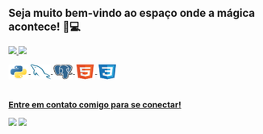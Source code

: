 ## Seja muito bem-vindo ao espaço onde a mágica acontece! 👻💻

 <div>
   <a href="https://github.com/Cruz-011">
   <img height="180em" src="https://github-readme-stats.vercel.app/api?username=Cauan-Eira&show_icons=true&theme=tokyonight&include_all_commits=true&count_private=true"/>
   <img height="180em" src="https://github-readme-stats.vercel.app/api/top-langs/?username=Cruz-011&layout=compact&langs_count=6&theme=tokyonight"/>
</div>
    
<div style="display: inline_block"><br>
  <img align="center" alt="Python" height="30" width="40" src="https://raw.githubusercontent.com/devicons/devicon/master/icons/python/python-original.svg">
  <img align="center" alt="SQL" height="30" width="40" src="https://raw.githubusercontent.com/devicons/devicon/master/icons/mysql/mysql-original.svg">
  <img align="center" alt="Banco de Dados" height="30" width="40" src="https://raw.githubusercontent.com/devicons/devicon/master/icons/postgresql/postgresql-original.svg">
    <img align="center" alt="HTML" height="30" width="40" src="https://raw.githubusercontent.com/devicons/devicon/master/icons/html5/html5-original.svg">
  <img align="center" alt="CSS" height="30" width="40" src="https://raw.githubusercontent.com/devicons/devicon/master/icons/css3/css3-original.svg">
</div>

 
<br>
 
### Entre em contato comigo para se conectar!
 
<div> 
   <a href="mailto:cauandacruzferreira1010@gmail.com"><img src="https://img.shields.io/badge/-📧%20Gmail-%23333?style=for-the-badge&logo=gmail&logoColor=white" target="_blank"></a>
  <a href="https://www.linkedin.com/in/cauan-da-cruz-ferreira/" target="_blank"><img src="https://img.shields.io/badge/-🔗%20LinkedIn-%230077B5?style=for-the-badge&logo=linkedin&logoColor=white" target="_blank"></a>
</div>
